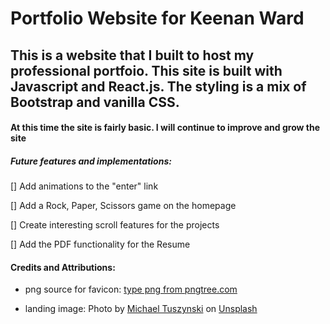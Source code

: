 # Portfolio Website for Keenan Ward

## This is a website that I built to host my professional portfoio. This site is built with Javascript and React.js. The styling is a mix of Bootstrap and vanilla CSS.

#### At this time the site is fairly basic. I will continue to improve and grow the site

##### Future features and implementations:

[] Add animations to the "enter" link

[] Add a Rock, Paper, Scissors game on the homepage

[] Create interesting scroll features for the projects

[] Add the PDF functionality for the Resume

#### Credits and Attributions:

- png source for favicon: <a href='https://pngtree.com/so/type'>type png from pngtree.com</a>

- landing image: Photo by <a href="https://unsplash.com/@churchmediamike?utm_source=unsplash&utm_medium=referral&utm_content=creditCopyText">Michael Tuszynski</a> on <a href="https://unsplash.com/collections/4622663/salt-lake-city?utm_source=unsplash&utm_medium=referral&utm_content=creditCopyText">Unsplash</a>
